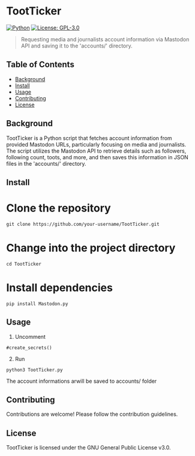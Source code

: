 # TootTicker

[![Python](https://img.shields.io/badge/Made%20with-Python-1f425f.svg)](https://www.python.org/)
[![License: GPL-3.0](https://img.shields.io/badge/License-GPL%203.0-blue.svg)](https://opensource.org/licenses/GPL-3.0)

> Requesting media and journalists account information via Mastodon API and saving it to the 'accounts/' directory.

## Table of Contents

- [Background](#background)
- [Install](#install)
- [Usage](#usage)
- [Contributing](#contributing)
- [License](#license)

## Background

TootTicker is a Python script that fetches account information from provided Mastodon URLs, particularly focusing on media and journalists. The script utilizes the Mastodon API to retrieve details such as followers, following count, toots, and more, and then saves this information in JSON files in the 'accounts/' directory.

## Install

# Clone the repository
```
git clone https://github.com/your-username/TootTicker.git
```

# Change into the project directory
```
cd TootTicker
```

# Install dependencies
```
pip install Mastodon.py
```

## Usage
1. Uncomment
```
#create_secrets()
```

2. Run
```
python3 TootTicker.py
```

The account informations arwill be saved to accounts/ folder

## Contributing

Contributions are welcome! Please follow the contribution guidelines.

## License
TootTicker is licensed under the GNU General Public License v3.0.
